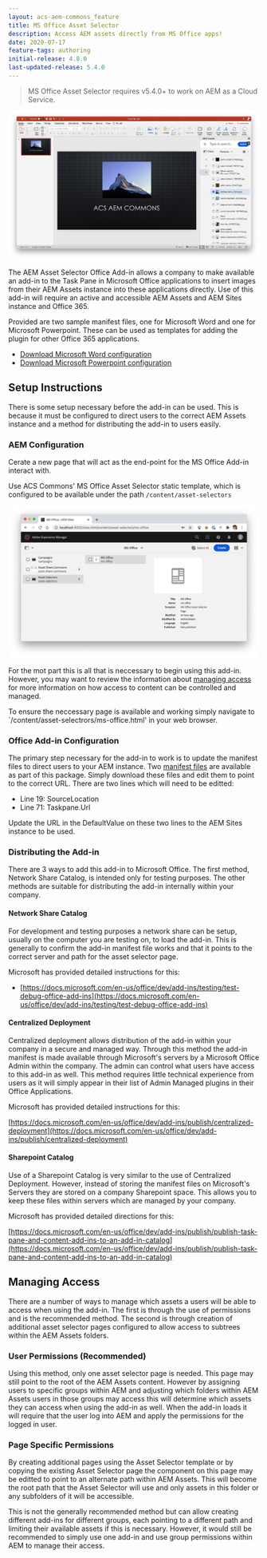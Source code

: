 ```yaml
---
layout: acs-aem-commons_feature
title: MS Office Asset Selector
description: Access AEM assets directly from MS Office apps!
date: 2020-07-17
feature-tags: authoring
initial-release: 4.8.0
last-updated-release: 5.4.0
---
```


> MS Office Asset Selector requires v5.4.0+ to work on AEM as a Cloud Service.

![Powerpoint integration](../ms-office-asset-selector/images/powerpoint.jpeg)

The AEM Asset Selector Office Add-in allows a company to make available an 
add-in to the Task Pane in Microsoft Office applications to insert images from
their AEM Assets instance into these applications directly. Use of this add-in
will require an active and accessible AEM Assets and AEM Sites instance and
Office 365.

Provided are two sample manifest files, one for Microsoft Word and one
for Microsoft Powerpoint. These can be used as templates for adding the
plugin for other Office 365 applications.

+ <a href="../ms-office-asset-selector/downloads/word_manifest.xml" download>Download Microsoft Word configuration</a>
+ <a href="../ms-office-asset-selector/downloads/powerpoint_manifest.xml" download>Download Microsoft Powerpoint configuration</a>

## Setup Instructions

There is some setup necessary before the add-in can be used. This is because
it must be configured to direct users to the correct AEM Assets instance and
a method for distributing the add-in to users easily.

### AEM Configuration

Cerate a new page that will act as the end-point for the MS Office Add-in interact with.

Use ACS Commons' MS Office Asset Selector static template, which is configured to be available under the path `/content/asset-selectors`

![AEM Page](../ms-office-asset-selector/images/aem-page.jpeg)

For the mot part this is all that is neccessary to begin using this add-in. 
However, you may want to review the information about [managing access](#managing_access)
for more information on how access to content can be controlled and managed.

To ensure the neccessary page is available and working simply navigate to
`/content/asset-selectrors/ms-office.html' in your web browser.

### Office Add-in Configuration

The primary step necessary for the add-in to work is to update the manifest
files to direct users to your AEM instance. Two [manifest files](#sample_files)
are available as part of this package. Simply download these files and edit them
to point to the correct URL. There are two lines which will need to be editted:

+ Line 19: SourceLocation
+ Line 71: Taskpane.Url

Update the URL in the DefaultValue on these two lines to the AEM Sites instance to be used.

### Distributing the Add-in

There are 3 ways to add this add-in to Microsoft Office. The first method,
Network Share Catalog, is intended only for testing purposes. The other methods
are suitable for distributing the add-in internally within your company.

#### Network Share Catalog

For development and testing purposes a network share can be setup, usually on
the computer you are testing on, to load the add-in. This is generally to confirm
the add-in manifest file works and that it points to the correct server and
path for the asset selector page.

Microsoft has provided detailed instructions for this:

+ [https://docs.microsoft.com/en-us/office/dev/add-ins/testing/test-debug-office-add-ins](https://docs.microsoft.com/en-us/office/dev/add-ins/testing/test-debug-office-add-ins)

#### Centralized Deployment

Centralized deployment allows distribution of the add-in within your company in a secure and managed
way. Through this method the add-in manifest is made available through Microsoft's servers by a
Microsoft Office Admin within the company. The admin can control what users have access to this add-in
as well. This method requires little technical experience from users as it will simply appear in their
list of Admin Managed plugins in their Office Applications.

Microsoft has provided detailed instructions for this:

[https://docs.microsoft.com/en-us/office/dev/add-ins/publish/centralized-deployment](https://docs.microsoft.com/en-us/office/dev/add-ins/publish/centralized-deployment)

#### Sharepoint Catalog

Use of a Sharepoint Catalog is very similar to the use of Centralized Deployment. However,
instead of storing the manifest files on Microsoft's Servers they are stored on a company
Sharepoint space. This allows you to keep these files within servers which are managed
by your company.

Microsoft has provided detailed directions for this:

[https://docs.microsoft.com/en-us/office/dev/add-ins/publish/publish-task-pane-and-content-add-ins-to-an-add-in-catalog](https://docs.microsoft.com/en-us/office/dev/add-ins/publish/publish-task-pane-and-content-add-ins-to-an-add-in-catalog)

<h2 id="managing_access">Managing Access</h2>

There are a number of ways to manage which assets a users will be able to access when using the add-in.
The first is through the use of permissions and is the recommended method. The second is through creation of
additional asset selector pages configured to allow access to subtrees within the AEM Assets folders.

### User Permissions (Recommended)

Using this method, only one asset selector page is needed. This page may still point to the root of the
AEM Assets content. However by assigning users to specific groups within AEM and adjusting which folders
within AEM Assets users in those groups may access this will determine which assets they can access when
using the add-in as well. When the add-in loads it will require that the user log into AEM and apply
the permissions for the logged in user.

### Page Specific Permissions

By creating additional pages using the Asset Selector template or by copying the existing Asset
Selector page the component on this page may be editted to point to an alternate path within AEM
Assets. This will become the root path that the Asset Selector will use and only assets in this
folder or any subfolders of it will be accessible.

This is not the generally recommended method but can allow creating different add-ins for
different groups, each pointing to a different path and limiting their available assets if this is
necessary. However, it would still be recommended to simply use one add-in and use group permissions
within AEM to manage their access.

